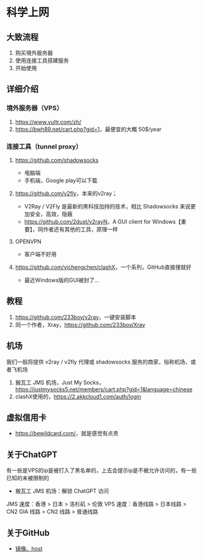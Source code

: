 # 科学上网

## 大致流程

1. 购买境外服务器
2. 使用连接工具搭建服务
3. 开始使用

## 详细介绍

### 境外服务器（VPS）

1. <https://www.vultr.com/zh/>
2. <https://bwh89.net/cart.php?gid=1>，最便宜的大概 50$/year

### 连接工具（tunnel proxy）

1. <https://github.com/shadowsocks>
    - 电脑端
    - 手机端，Google play可以下载

2. <https://github.com/v2fly>，本来的v2ray；
    - V2Ray / V2Fly 是最新的黑科技加持的技术，相比 Shadowsocks 来说更加安全，高效，隐蔽
    - <https://github.com/2dust/v2rayN>，A GUI client for Windows【重要】，同作者还有其他的工具，原理一样

3. OPENVPN
    - 客户端不好用

4. <https://github.com/yichengchen/clashX>，一个系列，GitHub直接搜就好
    - 最近Windows版的GUI被封了...

## 教程

1. <https://github.com/233boy/v2ray>，一键安装脚本
2. 同一个作者，Xray，<https://github.com/233boy/Xray>

## 机场

我们一般将提供 v2ray / v2fly 代理或 shadowsocks 服务的商家，俗称机场，或者飞机场

1. 搬瓦工 JMS 机场，Just My Socks，<https://justmysocks5.net/members/cart.php?gid=1&language=chinese>
2. clashX使用的，<https://2.akkcloud1.com/auth/login>

## 虚拟信用卡

- <https://bewildcard.com/>，就是感觉有点贵

## 关于ChatGPT

有一些是VPS的ip是被打入了黑名单的，上去会提示ip是不被允许访问的，有一些已知的未被限制的

- 搬瓦工 JMS 机场：解锁 ChatGPT 访问

JMS 速度：香港 > 日本 > 洛杉矶 > 伦敦
VPS 速度：香港线路 > 日本线路 > CN2 GIA 线路 > CN2 线路 > 普通线路

## 关于GitHub

- [镜像、host](https://github.com/Alvin9999/new-pac/wiki/%E4%B8%8D%E7%BF%BB%E5%A2%99%E4%B8%8Agithub)